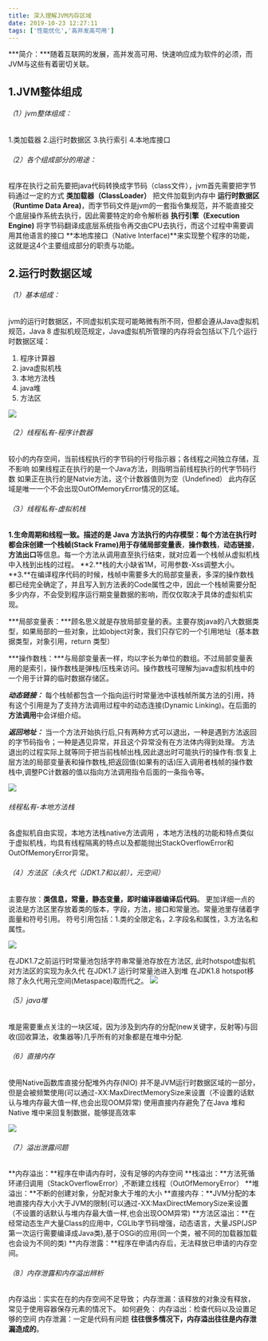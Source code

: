 ```yaml
---
title: 深入理解JVM内存区域
date: 2019-10-23 12:27:11
tags: ['性能优化','高并发高可用']
---
```

***简介：***随着互联网的发展，高并发高可用、快速响应成为软件的必须，而JVM与这些有着密切关联。
<!--more-->
## 1.JVM整体组成

###### （1）jvm整体组成：

1.类加载器
2.运行时数据区
3.执行索引
4.本地库接口

###### （2）各个组成部分的用途：

  程序在执行之前先要把java代码转换成字节码（class文件），jvm首先需要把字节码通过一定的方式 **类加载器（ClassLoader）** 把文件加载到内存中 **运行时数据区（Runtime Data Area)**，而字节码文件是jvm的一套指令集规范，并不能直接交个底层操作系统去执行，因此需要特定的命令解析器 **执行引擎（Execution Engine)** 将字节码翻译成底层系统指令再交由CPU去执行，而这个过程中需要调用其他语言的接口 **本地库接口（Native Interface)**来实现整个程序的功能，这就是这4个主要组成部分的职责与功能。

## 2.运行时数据区域

###### （1）基本组成：

  jvm的运行时数据区，不同虚拟机实现可能略微有所不同，但都会遵从Java虚拟机规范，Java 8 虚拟机规范规定，Java虚拟机所管理的内存将会包括以下几个运行时数据区域：

1. 程序计算器
2. java虚拟机栈
3. 本地方法栈
4. java堆
5. 方法区

![](http://pztpuk0kp.bkt.clouddn.com/jvm1.png)

###### （2）线程私有-程序计数器

较小的内存空间，当前线程执行的字节码的行号指示器；各线程之间独立存储，互不影响
如果线程正在执行的是一个Java方法，则指明当前线程执行的代字节码行数
如果正在执行的是Natvie方法，这个计数器值则为空（Undefined）
此内存区域是唯一一个不会出现OutOfMemoryError情况的区域。

###### （3）线程私有-虚拟机栈

**1.**生命周期和线程一致。描述的是 Java 方法执行的内存模型：每个方法在执行时都会床创建一个栈帧(Stack Frame)用于存储**局部变量表**，**操作数栈**，**动态链接**，**方法出口**等信息。每一个方法从调用直至执行结束，就对应着一个栈帧从虚拟机栈中入栈到出栈的过程。 
**2.**栈的大小缺省1M，可用参数-Xss调整大小。
**3.**在编译程序代码的时候，栈帧中需要多大的局部变量表，多深的操作数栈都已经完全确定了，并且写入到方法表的Code属性之中，因此一个栈帧需要分配多少内存，不会受到程序运行期变量数据的影响，而仅仅取决于具体的虚拟机实现。

***局部变量表：***顾名思义就是存放局部变量的表。主要存放java的八大数据类型，如果局部的一些对象，比如object对象，我们只存它的一个引用地址（基本数据类型，对象引用，return 类型）

***操作数栈：***与局部变量表一样，均以字长为单位的数组。不过局部变量表用的是索引，操作数栈是弹栈/压栈来访问。操作数栈可理解为java虚拟机栈中的一个用于计算的临时数据存储区。 

***动态链接：*** 每个栈帧都包含一个指向运行时常量池中该栈帧所属方法的引用，持有这个引用是为了支持方法调用过程中的动态连接(Dynamic Linking)。在后面的**方法调用**中会详细介绍。 

***返回地址：*** 当一个方法开始执行后,只有两种方式可以退出，一种是遇到方法返回的字节码指令；一种是遇见异常，并且这个异常没有在方法体内得到处理。  方法退出的过程实际上就等同于把当前栈帧出栈,因此退出时可能执行的操作有:恢复上层方法的局部变量表和操作数栈,把返回值(如果有的话)压入调用者栈帧的操作数栈中,调整PC计数器的值以指向方法调用指令后面的一条指令等。 

![](http://pztpuk0kp.bkt.clouddn.com/jvm4.jpg)

###### 线程私有-本地方法栈

各虚拟机自由实现，本地方法栈native方法调用 ，本地方法栈的功能和特点类似于虚拟机栈，均具有线程隔离的特点以及都能抛出StackOverflowError和OutOfMemoryError异常。 

###### （4）方法区（永久代（JDK1.7和以前），元空间）

主要存放：**类信息，常量，静态变量，即时编译器编译后代码**。 更加详细一点的说法是方法区里存放着类的版本，字段，方法，接口和常量池。常量池里存储着字面量和符号引用。 
 符号引用包括：1.类的全限定名，2.字段名和属性，3.方法名和属性。 


![](http://pztpuk0kp.bkt.clouddn.com/jvm2.png)

在JDK1.7之前运行时常量池包括字符串常量池存放在方法区, 此时hotspot虚拟机对方法区的实现为永久代
在JDK1.7 运行时常量池进入到堆 
在JDK1.8 hotspot移除了永久代用元空间(Metaspace)取而代之。
![](http://pztpuk0kp.bkt.clouddn.com/jvm5.png)

###### （5）java堆

堆是需要重点关注的一块区域，因为涉及到内存的分配(new关键字，反射等)与回收(回收算法，收集器等)几乎所有的对象都是在堆中分配.

###### （6）直接内存

使用Native函数库直接分配堆外内存(NIO)
并不是JVM运行时数据区域的一部分，但是会被频繁使用(可以通过-XX:MaxDirectMemorySize来设置（不设置的话默认与堆内存最大值一样,也会出现OOM异常)
使用直接内存避免了在Java 堆和Native 堆中来回复制数据，能够提高效率

![](http://pztpuk0kp.bkt.clouddn.com/3.png)

###### （7）溢出泄露问题

**内存溢出：**程序在申请内存时，没有足够的内存空间
**栈溢出：**方法死循环递归调用（StackOverflowError）,不断建立线程（OutOfMemoryError）
**堆溢出：**不断的创建对象，分配对象大于堆的大小
**直接内存：**JVM分配的本地直接内存大小大于JVM的限制(可以通过-XX:MaxDirectMemorySize来设置（不设置的话默认与堆内存最大值一样,也会出现OOM异常)
**方法区溢出：**在经常动态生产大量Class的应用中，CGLIb字节码增强，动态语言，大量JSP(JSP第一次运行需要编译成Java类),基于OSGi的应用(同一个类，被不同的加载器加载也会设为不同的类)
**内存泄露：**程序在申请内存后，无法释放已申请的内存空间。

###### （8）内存泄露和内存溢出辨析

内存溢出：实实在在的内存空间不足导致；
内存泄漏：该释放的对象没有释放，常见于使用容器保存元素的情况下。
如何避免：
内存溢出：检查代码以及设置足够的空间
内存泄漏：一定是代码有问题
**往往很多情况下，内存溢出往往是内存泄漏造成的**。